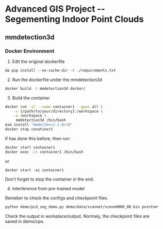 # Advanced GIS Project -- Segementing Indoor Point Clouds


## mmdetection3d
### Docker Environment

1. Edit the original dockerfile
```Dockerfile
&& pip install --no-cache-dir -r ./requirements.txt
```

2. Run the dockerfile under the mmdetection3d
```zsh
docker build -t mmdetection3d docker/ 
```

3. Build the container
```zsh
docker run -it --name container1 --gpus all \
    -v {/path/to/your/directory}:/workspace \
    -w /workspace \
     mmdetection3d /bin/bash
mim install "mmdet3d>=1.1.0rc0"
docker stop conatiner1
```
If has done this before, then run:
```zsh
docker start container1
docker exec -it container1 /bin/bash
```
or 
```
docker start -ai container1
```

Don't forget to stop the container in the end.

4. Interference from pre-trained model

Remeber to check the configs and checkpoint files.
```zsh
python demo/pcd_seg_demo.py demo/data/scannet/scene0000_00.bin pointnet2_msg_2xb16-cosine-250e_scannet-seg-xyz-only.py ${CHECKPOINT_FILE} [--out-dir ${OUT_DIR}] [--show]
```
Check the output in workplace/output. Normaly, the checkpoint files are saved in demo/cps.